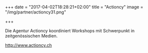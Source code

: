 +++
date = "2017-04-02T18:28:21+02:00"
title = "Actioncy"
image = "/img/partner/actioncy31.png"

+++

Die Agentur Actioncy koordiniert Workshops mit Schwerpunkt in zeitgenössischen Medien.

http://www.actioncy.ch

